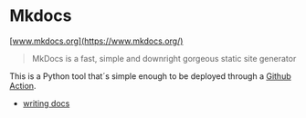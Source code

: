 # Mkdocs

[www.mkdocs.org](https://www.mkdocs.org/)
>MkDocs is a fast, simple and downright gorgeous static site generator

This is a Python tool that´s simple enough to be deployed through a [Github Action](actions.md).

- [writing docs](https://www.mkdocs.org/user-guide/writing-your-docs/)